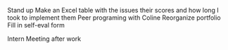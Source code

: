 Stand up
Make an Excel table with the issues their scores and how long I took to implement them
Peer programing with Coline
Reorganize portfolio
Fill in self-eval form

Intern Meeting after work
